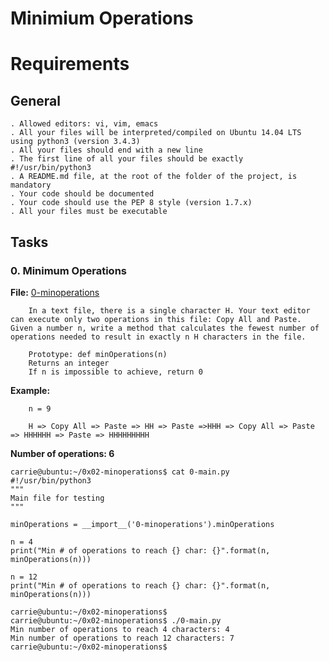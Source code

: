 # Minimium Operations

# Requirements
## General
    . Allowed editors: vi, vim, emacs
    . All your files will be interpreted/compiled on Ubuntu 14.04 LTS using python3 (version 3.4.3)
    . All your files should end with a new line
    . The first line of all your files should be exactly #!/usr/bin/python3
    . A README.md file, at the root of the folder of the project, is mandatory
    . Your code should be documented
    . Your code should use the PEP 8 style (version 1.7.x)
    . All your files must be executable

## Tasks
### 0. Minimum Operations
**File:** 
[0-minoperations](0-minoperations)

        In a text file, there is a single character H. Your text editor can execute only two operations in this file: Copy All and Paste. Given a number n, write a method that calculates the fewest number of operations needed to result in exactly n H characters in the file.

        Prototype: def minOperations(n)
        Returns an integer
        If n is impossible to achieve, return 0
**Example:**

        n = 9

        H => Copy All => Paste => HH => Paste =>HHH => Copy All => Paste => HHHHHH => Paste => HHHHHHHHH

**Number of operations: 6**

    carrie@ubuntu:~/0x02-minoperations$ cat 0-main.py
    #!/usr/bin/python3
    """
    Main file for testing
    """

    minOperations = __import__('0-minoperations').minOperations

    n = 4
    print("Min # of operations to reach {} char: {}".format(n, minOperations(n)))

    n = 12
    print("Min # of operations to reach {} char: {}".format(n, minOperations(n)))

    carrie@ubuntu:~/0x02-minoperations$
    carrie@ubuntu:~/0x02-minoperations$ ./0-main.py
    Min number of operations to reach 4 characters: 4
    Min number of operations to reach 12 characters: 7
    carrie@ubuntu:~/0x02-minoperations$